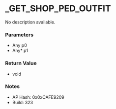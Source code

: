 # _GET_SHOP_PED_OUTFIT

No description available.

### Parameters
* Any p0
* Any* p1

### Return Value
* void

### Notes
* AP Hash: 0x0xCAFE9209
* Build: 323

